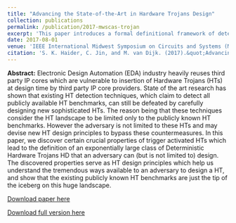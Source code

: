 ```yaml
---
title: "Advancing the State-of-the-Art in Hardware Trojans Design"
collection: publications
permalink: /publication/2017-mwscas-trojan
excerpt: 'This paper introduces a formal definitional framework of deterministic hardware Trojan designs.'
date: 2017-08-01
venue: 'IEEE International Midwest Symposium on Circuits and Systems (MWSCAS)'
citation: 'S. K. Haider, C. Jin, and M. van Dijk. (2017).&quot;Advancing the State-of-the-Art in Hardware Trojans Design&quot; <i>IEEE International Midwest Symposium on Circuits and Systems (MWSCAS)</i>. '
---
```


<b>Abstract:</b> Electronic Design Automation (EDA) industry heavily reuses third party IP cores which are vulnerable to insertion of Hardware Trojans (HTs) at design time by third party IP core providers. State of the art research has shown that existing HT detection techniques, which claim to detect all publicly available HT benchmarks, can still be defeated by carefully designing new sophisticated HTs. The reason being that these techniques consider the HT landscape to be limited only to the publicly known HT benchmarks. However the adversary is not limited to these HTs and may devise new HT design principles to bypass these countermeasures. In this paper, we discover certain crucial properties of trigger activated HTs which lead to the definition of an exponentially large class of Deterministic Hardware Trojans HD that an adversary can (but is not limited to) design. The discovered properties serve as HT design principles which help us understand the tremendous ways available to an adversary to design a HT, and show that the existing publicly known HT
benchmarks are just the tip of the iceberg on this huge landscape.

[Download paper here](https://ieeexplore.ieee.org/document/8053050)

[Download full version here](http://arxiv.org/abs/1605.08413)
